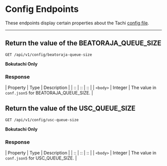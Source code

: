 # Config Endpoints

These endpoints display certain properties about the Tachi [config file](../../codebase/setup/config.md).

*****

## Return the value of the BEATORAJA_QUEUE_SIZE

`GET /api/v1/config/beatoraja-queue-size`

**Bokutachi Only**

### Response

| Property | Type | Description |
| :: | :: | :: |
| `<body>` | Integer | The value in `conf.json5` for BEATORAJA_QUEUE_SIZE. |


## Return the value of the USC_QUEUE_SIZE

`GET /api/v1/config/usc-queue-size`

**Bokutachi Only**

### Response

| Property | Type | Description |
| :: | :: | :: |
| `<body>` | Integer | The value in `conf.json5` for USC_QUEUE_SIZE. |



